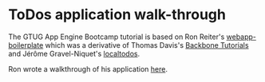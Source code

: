 # ToDos application walk-through

The GTUG App Engine Bootcamp tutorial is based on Ron Reiter's [webapp-boilerplate]
which was a derivative of Thomas Davis's [Backbone Tutorials] and Jérôme Gravel-Niquet's
[localtodos].

Ron wrote a walkthrough of his application [here][webapp-boilerplate-walkthrough].

  [webapp-boilerplate]: https://github.com/ronreiter/webapp-boilerplate
  [Backbone Tutorials]: http://backbonetutorials.com/
  [localtodos]: http://localtodos.com/
  [webapp-boilerplate-walkthrough]: http://www.slideshare.net/ronreiter/writing-html5-web-apps-using-backbonejs-and-gae